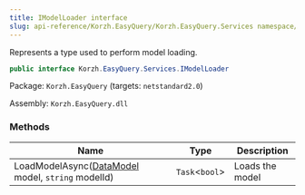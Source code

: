 ```yaml
---
title: IModelLoader interface
slug: api-reference/Korzh.EasyQuery/Korzh.EasyQuery.Services namespace/imodelloader-interface
---
```



Represents a type used to perform model loading.
```csharp
public interface Korzh.EasyQuery.Services.IModelLoader

```
Package: `Korzh.EasyQuery` (targets: `netstandard2.0`)

Assembly: `Korzh.EasyQuery.dll`

### Methods

| Name | Type | Description | 
| --- | --- | --- | 
| LoadModelAsync([DataModel](/api-reference/korzh-easyquery/korzh-easyquery-namespace/datamodel-class) model, `string` modelId) | `Task`&lt;`bool`&gt; | Loads the model |